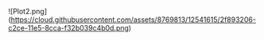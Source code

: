 ![Plot2.png]
(https://cloud.githubusercontent.com/assets/8769813/12541615/2f893206-c2ce-11e5-8cca-f32b039c4b0d.png)
